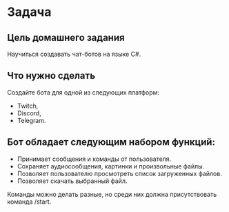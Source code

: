 # Задача
## Цель домашнего задания
Научиться создавать чат-ботов на языке C#.



## Что нужно сделать
Создайте бота для одной из следующих платформ:

* Twitch,
* Discord,
* Telegram.


## Бот обладает следующим набором функций:

* Принимает сообщения и команды от пользователя.
* Сохраняет аудиосообщения, картинки и произвольные файлы.
* Позволяет пользователю просмотреть список загруженных файлов.
* Позволяет скачать выбранный файл.


Команды можно делать разные, но среди них должна присутствовать команда /start.
